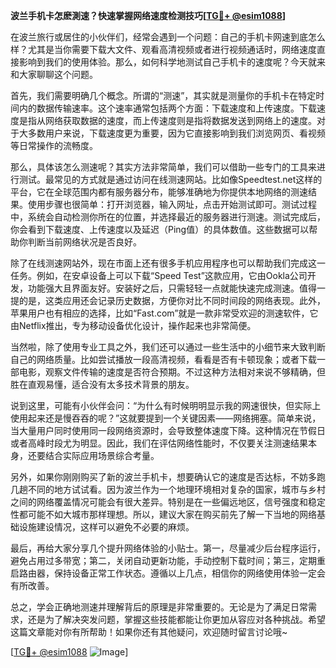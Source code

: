 **波兰手机卡怎麽測速？快速掌握网络速度检测技巧[[TG💪+ @esim1088](https://t.me/s/esim1088)]**

在波兰旅行或居住的小伙伴们，经常会遇到一个问题：自己的手机卡网速到底怎么样？尤其是当你需要下载大文件、观看高清视频或者进行视频通话时，网络速度直接影响到我们的使用体验。那么，如何科学地测试自己手机卡的速度呢？今天就来和大家聊聊这个问题。

首先，我们需要明确几个概念。所谓的“测速”，其实就是测量你的手机卡在特定时间内的数据传输速率。这个速率通常包括两个方面：下载速度和上传速度。下载速度是指从网络获取数据的速度，而上传速度则是指将数据发送到网络上的速度。对于大多数用户来说，下载速度更为重要，因为它直接影响到我们浏览网页、看视频等日常操作的流畅度。

那么，具体该怎么测速呢？其实方法非常简单，我们可以借助一些专门的工具来进行测试。最常见的方式就是通过访问在线测速网站。比如像Speedtest.net这样的平台，它在全球范围内都有服务器分布，能够准确地为你提供本地网络的测速结果。使用步骤也很简单：打开浏览器，输入网址，点击开始测试即可。测试过程中，系统会自动检测你所在的位置，并选择最近的服务器进行测速。测试完成后，你会看到下载速度、上传速度以及延迟（Ping值）的具体数值。这些数据可以帮助你判断当前网络状况是否良好。

除了在线测速网站外，现在市面上还有很多手机应用程序也可以帮助我们完成这一任务。例如，在安卓设备上可以下载“Speed Test”这款应用，它由Ookla公司开发，功能强大且界面友好。安装好之后，只需轻轻一点就能快速完成测速。值得一提的是，这类应用还会记录历史数据，方便你对比不同时间段的网络表现。此外，苹果用户也有相应的选择，比如“Fast.com”就是一款非常受欢迎的测速软件，它由Netflix推出，专为移动设备优化设计，操作起来也非常简便。

当然啦，除了使用专业工具之外，我们还可以通过一些生活中的小细节来大致判断自己的网络质量。比如尝试播放一段高清视频，看看是否有卡顿现象；或者下载一部电影，观察文件传输的速度是否符合预期。不过这种方法相对来说不够精确，但胜在直观易懂，适合没有太多技术背景的朋友。

说到这里，可能有小伙伴会问：“为什么有时候明明显示我的网速很快，但实际上使用起来还是慢吞吞的呢？”这就要提到一个关键因素——网络拥塞。简单来说，当大量用户同时使用同一段网络资源时，会导致整体速度下降。这种情况在节假日或者高峰时段尤为明显。因此，我们在评估网络性能时，不仅要关注测速结果本身，还要结合实际应用场景综合考量。

另外，如果你刚刚购买了新的波兰手机卡，想要确认它的速度是否达标，不妨多跑几趟不同的地方试试看。因为波兰作为一个地理环境相对复杂的国家，城市与乡村之间的网络覆盖情况可能会有很大差异。特别是在一些偏远地区，信号强度和稳定性都可能不如大城市那样理想。所以，建议大家在购买前先了解一下当地的网络基础设施建设情况，这样可以避免不必要的麻烦。

最后，再给大家分享几个提升网络体验的小贴士。第一，尽量减少后台程序运行，避免占用过多带宽；第二，关闭自动更新功能，手动控制下载时间；第三，定期重启路由器，保持设备正常工作状态。遵循以上几点，相信你的网络使用体验一定会有所改善。

总之，学会正确地测速并理解背后的原理是非常重要的。无论是为了满足日常需求，还是为了解决突发问题，掌握这些技能都能让你更加从容应对各种挑战。希望这篇文章能对你有所帮助！如果你还有其他疑问，欢迎随时留言讨论哦~

[[TG💪+ @esim1088](https://t.me/s/esim1088) ![Image](https://i.postimg.cc/4NQfJmqS/Snipaste-2025-05-13-00-14-12.png)]